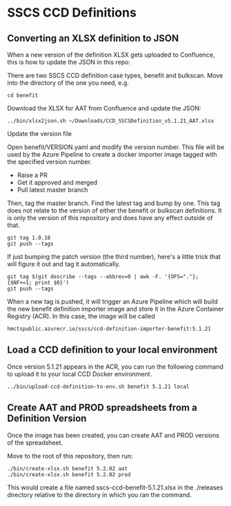 # SSCS CCD Definitions

## Converting an XLSX definition to JSON

When a new version of the definition XLSX gets uploaded to Confluence, this is how to update the JSON in this repo:

There are two SSCS CCD definition case types, benefit and bulkscan. Move into the directory of the one you need, e.g.

    cd benefit

Download the XLSX for AAT from Confluence and update the JSON:

    ../bin/xlsx2json.sh ~/Downloads/CCD_SSCSDefinition_v5.1.21_AAT.xlsx
    
Update the version file

Open benefit/VERSION.yaml and modify the version number. This file will be used by the Azure Pipeline to create a docker importer image tagged with the specified version number.
    
* Raise a PR
* Get it approved and merged
* Pull latest master branch

Then, tag the master branch. Find the latest tag and bump by one. This tag does not relate to the version of either the benefit or bulkscan definitions. It is only the version
of this repository and does have any effect outside of that.

    git tag 1.0.18
    git push --tags
    
If just bumping the patch version (the third number), here's a little trick that will figure it out and tag it automatically.

    git tag $(git describe --tags --abbrev=0 | awk -F. '{OFS="."}; {$NF+=1; print $0}')
    git push --tags
    
When a new tag is pushed, it will trigger an Azure Pipeline which will build the new benefit definition importer image and store it in the Azure Container Registry (ACR). In this case, the image will be called

    hmctspublic.azurecr.io/sscs/ccd-definition-importer-benefit:5.1.21

## Load a CCD definition to your local environment

Once version 5.1.21 appears in the ACR, you can run the following command to upload it to your local CCD Docker environment.

    ../bin/upload-ccd-definition-to-env.sh benefit 5.1.21 local
    
## Create AAT and PROD spreadsheets from a Definition Version

Once the image has been created, you can create AAT and PROD versions of the spreadsheet.

Move to the root of this repository, then run:

    ./bin/create-xlsx.sh benefit 5.2.02 aat
    ./bin/create-xlsx.sh benefit 5.2.02 prod
    
This would create a file named sscs-ccd-benefit-5.1.21.xlsx in the ./releases directory relative to the directory in which you ran the command.
